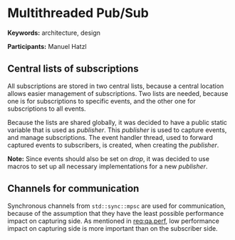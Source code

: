 # Multithreaded Pub/Sub

**Keywords:** architecture, design

**Participants:** Manuel Hatzl

## Central lists of subscriptions

All subscriptions are stored in two central lists, because a central location allows easier management of subscriptions.
Two lists are needed, because one is for subscriptions to specific events, and the other one for subscriptions to all events.

Because the lists are shared globally, it was decided to have a public static variable that is used as *publisher*.
This *publisher* is used to capture events, and manage subscriptions. The event handler thread, used to forward captured events to subscribers, is created, when creating the *publisher*.

**Note:** Since events should also be set on *drop*, it was decided to use macros to set up all necessary implementations for a new *publisher*.

## Channels for communication

Synchronous channels from `std::sync::mpsc` are used for communication, because of the assumption that they have the least possible performance impact on capturing side. As mentioned in [req:qa.perf](5.a-REQact-qa#qaperf-performance-considerations-for-evident), low performance impact on capturing side is more important than on the subscriber side.
